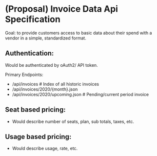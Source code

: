 # (Proposal) Invoice Data Api Specification


Goal: to provide customers access to basic data about their spend with a vendor in a simple, standardized format.

## Authentication:
Would be authenticated by oAuth2/ API token.

Primary Endpoints:
* /api/invoices # Index of all historic invoices
* /api/invoices/2020/{month}.json
* /api/invoices/2020/upcoming.json # Pending/current period invoice


## Seat based pricing: 
- Would describe number of seats, plan, sub totals, taxes, etc.
## Usage based pricing: 
- Would describe usage, rate, etc.
